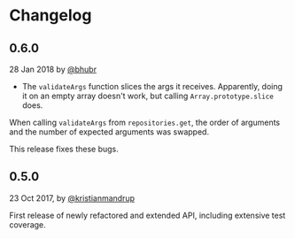 # Changelog

## 0.6.0

28 Jan 2018 by [@bhubr](https://github.com/bhubr)

- The `validateArgs` function slices the args it receives. Apparently, doing it on an empty array doesn't work, but calling `Array.prototype.slice` does.

When calling `validateArgs` from `repositories.get`, the order of arguments and the number of expected arguments was swapped.

This release fixes these bugs.

## 0.5.0

23 Oct 2017, by [@kristianmandrup](github.com/kristianmandrup)

First release of newly refactored and extended API, including extensive test coverage.
